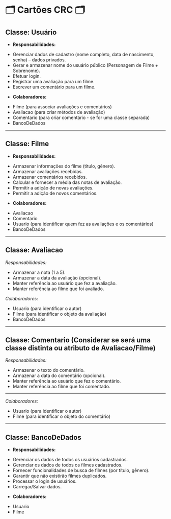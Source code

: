 # 🗂️ Cartões CRC 🗂️

## Classe: Usuário
- **Responsabilidades:**
* Gerenciar dados de cadastro (nome completo, data de nascimento, senha) – dados privados.
* Gerar e armazenar nome do usuário público (Personagem de Filme + Sobrenome).
* Efetuar login.
* Registrar uma avaliação para um filme.
* Escrever um comentário para um filme.
     
- **Colaboradores:**
* Filme (para associar avaliações e comentários)
* Avaliacao (para criar métodos de avaliação)
* Comentario (para criar comentário - se for uma classe separada)
* BancoDeDados 
  
---
## Classe: Filme
- **Responsabilidades:**
* Armazenar informações do filme (título, gênero).
* Armazenar avaliações recebidas.
* Armazenar comentários recebidos.
* Calcular e fornecer a média das notas de avaliação.
* Permitir a adição de novas avaliações.
* Permitir a adição de novos comentários.
    
- **Colaboradores:**
* Avaliacao 
* Comentario 
* Usuario (para identificar quem fez as avaliações e os comentários)
* BancoDeDados 

---
## Classe: Avaliacao

*Responsabilidades:*
* Armazenar a nota (1 a 5).
* Armazenar a data da avaliação (opcional).
* Manter referência ao usuário que fez a avaliação.
* Manter referência ao filme que foi avaliado.

*Colaboradores:*
* Usuario (para identificar o autor)
* Filme (para identificar o objeto da avaliação)
* BancoDeDados

---
## Classe: Comentario (Considerar se será uma classe distinta ou atributo de Avaliacao/Filme)
*Responsabilidades:*
* Armazenar o texto do comentário.
* Armazenar a data do comentário (opcional).
* Manter referência ao usuário que fez o comentário.
* Manter referência ao filme que foi comentado.

---
*Colaboradores:*
* Usuario (para identificar o autor)
* Filme (para identificar o objeto do comentário)
---
## Classe: BancoDeDados
- **Responsabilidades:**
* Gerenciar os dados de todos os usuários cadastrados. 
* Gerenciar os dados de todos os filmes cadastrados. 
* Fornecer funcionalidades de busca de filmes (por título, gênero).
* Garantir que não existirão filmes duplicados. 
* Processar o login de usuários. 
* Carregar/Salvar dados. 
    
- **Colaboradores:**
* Usuario 
* Filme 

